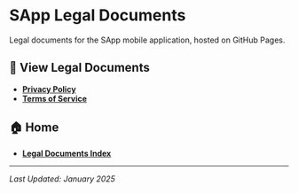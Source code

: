# SApp Legal Documents

Legal documents for the SApp mobile application, hosted on GitHub Pages.

## 📄 View Legal Documents

- **[Privacy Policy](https://flexfinrtp.github.io/sapp-legal/privacy-policy.html)**
- **[Terms of Service](https://flexfinrtp.github.io/sapp-legal/terms-of-service.html)**

## 🏠 Home

- **[Legal Documents Index](https://flexfinrtp.github.io/sapp-legal/)**

---

*Last Updated: January 2025*

